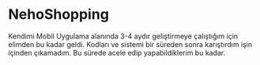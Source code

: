 # NehoShopping
Kendimi Mobil Uygulama alanında 3-4 aydır geliştirmeye çalıştığım için elimden bu kadar geldi. Kodları ve sistemi bir süreden sonra karıştırdım işin içinden çıkamadım.
Bu sürede acele edip yapabildiklerim bu kadar.
